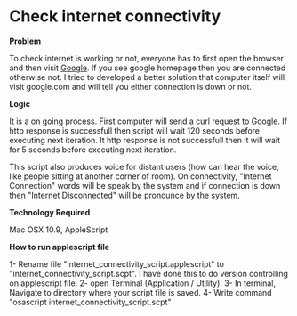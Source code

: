 Check internet connectivity
===========================

<b>Problem</b>

To check internet is working or not, everyone has to first open the browser and then visit <a href="http://www.google.com">Google</a>. If you see google homepage then you are connected otherwise not. I tried to developed a better solution that computer itself will visit google.com and will tell you either connection is down or not.


<b>Logic</b>

It is a on going process. First computer will send a curl request to Google. If http response is successfull then script will wait 120 seconds before executing next iteration. It http response is not successfull then it will wait for 5 seconds before executing next iteration.

This script also produces voice for distant users (how can hear the voice, like people sitting at another corner of room). On connectivity, "Internet Connection" words will be speak by the system and if connection is down then "Internet Disconnected" will be pronounce by the system.


<b>Technology Required</b>

Mac OSX 10.9, 
AppleScript

<b>How to run applescript file</b>

1- Rename file "internet_connectivity_script.applescript" to "internet_connectivity_script.scpt". I have done this to do version controlling on applescript file.
2- open Terminal (Application / Utility).
3- In terminal, Navigate to directory where your script file is saved.
4- Write command "osascript internet_connectivity_script.scpt"
